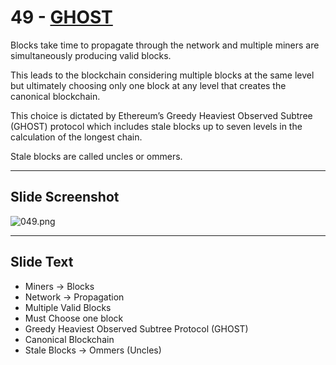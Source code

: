 # 49 - [GHOST](GHOST.md)

Blocks take time to propagate through the network and multiple miners are simultaneously producing valid blocks. 

This leads to the blockchain considering multiple blocks at the same level but ultimately choosing only one block at any level that creates the canonical blockchain. 

This choice is dictated by Ethereum’s Greedy Heaviest Observed Subtree (GHOST) protocol which includes stale blocks up to seven levels in the calculation of the longest chain. 

Stale blocks are called uncles or ommers.

___
## Slide Screenshot
![049.png](../images/ethereum101/049.png)
___
## Slide Text
- Miners -> Blocks
- Network -> Propagation
- Multiple Valid Blocks
- Must Choose one block
- Greedy Heaviest Observed Subtree Protocol (GHOST)
- Canonical Blockchain
- Stale Blocks -> Ommers (Uncles) 

